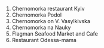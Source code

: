 1. Chernomorka restaurant Kyiv
  1. Chernomorka Podol
  2. Chernomorka on V. Vasylkivska
  3. Chernomorka na Nauky
2. Flagman Seafood Market and Cafe
3. Restaurant Odessa-mama

